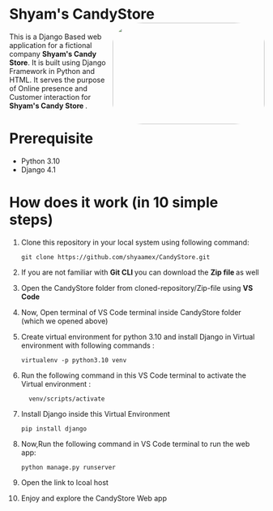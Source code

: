 # Shyam's CandyStore <img style="border-radius: 20%;" src="https://images.pexels.com/photos/557665/pexels-photo-557665.jpeg?auto=compress&cs=tinysrgb&w=600" height=200 width=300 align="right" >
This is a Django Based web application for a fictional company <b> Shyam's Candy Store</b>. It is built using Django Framework in Python and HTML. 
It serves the purpose of Online presence and Customer interaction for <b> Shyam's Candy Store </b>. 

# Prerequisite
* Python 3.10
* Django 4.1


# How does it work (in 10 simple steps)

1. Clone this repository in your local system using following command: 
    ```
    git clone https://github.com/shyaamex/CandyStore.git
    ```
2. If you are not familiar with <b> Git CLI </b> you can download the <b> Zip file </b> as well
3. Open the CandyStore folder from cloned-repository/Zip-file using <b> VS Code </b>
4. Now, Open terminal of VS Code terminal inside CandyStore folder (which we opened above)
5. Create virtual environment for python 3.10 and install Django in Virtual environment with following commands :
	```
	virtualenv -p python3.10 venv
	```
6. Run the following command in this VS Code terminal to activate the Virtual environment : 
    ```
	  venv/scripts/activate
    ```
    
7. Install Django inside this Virtual Environment
	```
	pip install django
	```
9. Now,Run the following command in VS Code terminal to run the web app:
     ```
    python manage.py runserver
     ```
     
8. Open the link to lcoal host
9. Enjoy and explore the CandyStore Web app


